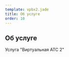 ```yaml
--- 
template: vpbx2.jade
title: Об услуге
order: 10
---
```


## Об услуге

Услуга "Виртуальная АТС 2" 
